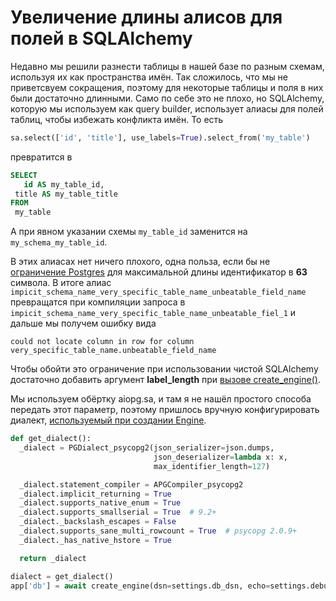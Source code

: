 # Увеличение длины алисов для полей в SQLAlchemy

Недавно мы решили разнести таблицы в нашей базе по разным схемам, используя их как пространства имён. Так сложилось, что мы не приветсвуем сокращения, поэтому для некоторые таблицы и поля в них были достаточно длинными. Само по себе это не плохо, но SQLAlchemy, которую мы используем как query builder, использует алиасы для полей таблиц, чтобы избежать конфликта имён. То есть 

```python
sa.select(['id', 'title'], use_labels=True).select_from('my_table')
```

превратится в 

 ```sql
SELECT 
	id AS my_table_id,
  title AS my_table_title
FROM
  my_table
 ```

А при явном указании схемы `my_table_id` заменится на `my_schema_my_table_id`.

В этих алиасах нет ничего плохого, одна польза, если бы не [ограничение Postgres](https://www.postgresql.org/docs/current/sql-syntax-lexical.html#SQL-SYNTAX-IDENTIFIERS) для максимальной длины идентификатор в **63** символа. В итоге алиас `impicit_schema_name_very_specific_table_name_unbeatable_field_name` превращатся при компиляции запроса в `impicit_schema_name_very_specific_table_name_unbeatable_fiel_1` и дальше мы получем ошибку вида 

```
could not locate column in row for column very_specific_table_name.unbeatable_field_name
```



Чтобы обойти это ограничение при использовании чистой SQLAlchemy достаточно добавить аргумент **label_length** при [вызове create_engine()](https://docs.sqlalchemy.org/en/13/core/engines.html#sqlalchemy.create_engine.params.label_length).

Мы используем обёртку aiopg.sa, и там я не нашёл простого способа передать этот параметр, поэтому пришлось вручную конфигурировать диалект, [используемый при создании Engine](https://github.com/aio-libs/aiopg/blob/master/aiopg/sa/engine.py#L33).

```python
def get_dialect():
  _dialect = PGDialect_psycopg2(json_serializer=json.dumps,
                                json_deserializer=lambda x: x,
                                max_identifier_length=127)

  _dialect.statement_compiler = APGCompiler_psycopg2
  _dialect.implicit_returning = True
  _dialect.supports_native_enum = True
  _dialect.supports_smallserial = True  # 9.2+
  _dialect._backslash_escapes = False
  _dialect.supports_sane_multi_rowcount = True  # psycopg 2.0.9+
  _dialect._has_native_hstore = True

  return _dialect

dialect = get_dialect()
app['db'] = await create_engine(dsn=settings.db_dsn, echo=settings.debug, dialect=dialect)
```

